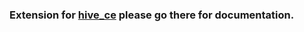 ### Extension for [hive_ce](https://github.com/IO-Design-Team/hive_ce) please go there for documentation.